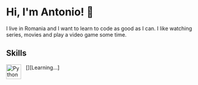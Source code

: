 
# Hi, I'm Antonio! 👋


I live in Romania and I want to learn to code as good as I can. I like watching series, movies and play a video game some time.
## Skills

[<img align="left" alt="Python" width="40px" src="https://cdn.jsdelivr.net/gh/devicons/devicon/icons/python/python-original.svg" style="padding-right:10px;" />][Learning...]

